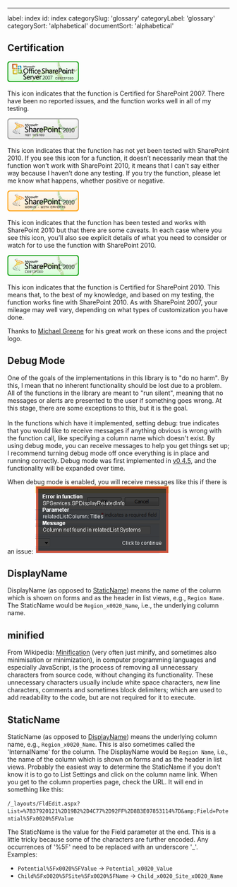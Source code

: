 ---
label: index
id: index
categorySlug: 'glossary'
categoryLabel: 'glossary'
categorySort: 'alphabetical'
documentSort: 'alphabetical'

## Certification <a name="Certification"></a>

![Certified for SharePoint 2007](/docs/img/sp2007-cert.jpg)

This icon indicates that the function is Certified for SharePoint 2007. There have been no reported issues, and the function works well in all of my testing.<br /> </p>

![Not Tested with SharePoint 2010](/docs/img/sp2010-notest.jpg)

This icon indicates that the function has not yet been tested with SharePoint 2010. If you see this icon for a function, it doesn&rsquo;t necessarily mean that the function won&rsquo;t work with SharePoint 2010, it means that I can't say either way because I haven&rsquo;t done any testing. If you try the function, please let me know what happens, whether positive or negative.<br /> </p>

![Works with Caveats with SharePoint 2010](/docs/img/sp2010-works.jpg)

This icon indicates that the function has been tested and works with SharePoint 2010 but that there are some caveats. In each case where you see this icon, you&rsquo;ll also see explicit details of what you need to consider or watch for to use the function with SharePoint 2010.<br /> </p>

![Certified for SharePoint 2010](/docs/img/sp2010-cert.jpg)

This icon indicates that the function is Certified for SharePoint 2010. This means that, to the best of my knowledge, and based on my testing, the function works fine with SharePoint 2010. As with SharePoint 2007, your mileage may well vary, depending on what types of customization you have done.

Thanks to <a href="http://htdweb.com/">Michael Greene</a> for his great work on these icons and the project logo.</p>

## Debug Mode <a name="DebugMode"></a>
One of the goals of the implementations in this library is to "do no harm". By this, I mean that no inherent functionality should be lost due to a problem. All of the functions in the library are meant to "run silent", meaning that no messages or alerts are presented to the user if something goes wrong. At this stage, there are some exceptions to this, but it is the goal.<br /> <br /> In the functions which have it implemented, setting <span class="codeInline">debug: true</span> indicates that you would like to receive messages if anything obvious is wrong with the function call, like specifying a column name which doesn't exist. By using debug mode, you can receive messages to help you get things set up; I recommend turning debug mode off once everything is in place and running correctly. Debug mode was first implemented in <a href="http://spservices.codeplex.com/Release/ProjectReleases.aspx?ReleaseId=35706"> v0.4.5</a>, and the functionality will be expanded over time.

When debug mode is enabled, you will receive messages like this if there is an issue:
![](/docs/img/debugmode.png)

## DisplayName <a name="DisplayName"></a>
DisplayName (as opposed to [StaticName](#StaticName)) means the name of the column which is shown on forms and as the header in list views, e.g., `Region Name`. The StaticName would be `Region_x0020_Name`, i.e., the underlying column name.

## <a name="minified"></a>minified
From Wikipedia: [Minification](http://en.wikipedia.org/wiki/Minify) (very often just minify, and sometimes also minimisation or minimization), in computer programming languages and especially JavaScript, is the process of removing all unnecessary characters from source code, without changing its functionality. These unnecessary characters usually include white space characters, new line characters, comments and sometimes block delimiters; which are used to add readability to the code, but are not required for it to execute.</p>

## StaticName <a name="StaticName"></a>
StaticName (as opposed to [DisplayName](#DisplayName)) means the underlying column name, e.g., `Region_x0020_Name`. This is also sometimes called the 'InternalName' for the column. The DisplayName would be `Region Name`, i.e., the name of the column which is shown on forms and as the header in list views. Probably the easiest way to determine the StaticName if you don't know it is to go to List Settings and click on the column name link. When you get to the column properties page, check the URL. It will end in something like this:

`/_layouts/FldEdit.aspx?List=%7B37920121%2D19B2%2D4C77%2D92FF%2D8B3E07853114%7D&amp;Field=Potential%5Fx0020%5FValue`

The StaticName is the value for the Field parameter at the end. This is a little tricky because some of the characters are further encoded. Any occurrences of '%5F' need to be replaced with an underscore '_'. Examples:</p>

* `Potential%5Fx0020%5FValue` -> `Potential_x0020_Value`
* `Child%5Fx0020%5FSite%5Fx0020%5FName` -> `Child_x0020_Site_x0020_Name`